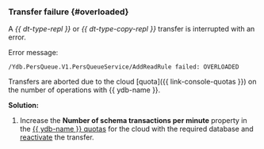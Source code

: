 ### Transfer failure {#overloaded}

A _{{ dt-type-repl }}_ or _{{ dt-type-copy-repl }}_ transfer is interrupted with an error.

Error message:

```text
/Ydb.PersQueue.V1.PersQueueService/AddReadRule failed: OVERLOADED
```

Transfers are aborted due to the cloud [quota]({{ link-console-quotas }}) on the number of operations with {{ ydb-name }}.

**Solution:**

1. Increase the **Number of schema transactions per minute** property in the [{{ ydb-name }} quotas](../../../ydb/concepts/limits.md) for the cloud with the required database and [reactivate](../../../data-transfer/operations/transfer.md#activate) the transfer.
